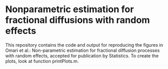# Nonparametric estimation for fractional diffusions with random effects

This repository contains the code and output for reproducing the figures in Omari et al.: Non-parametric estimation for fractional diffusion processes with random effects, accepted for publication by Statistics. To create the plots, look at function printPlots.m.
